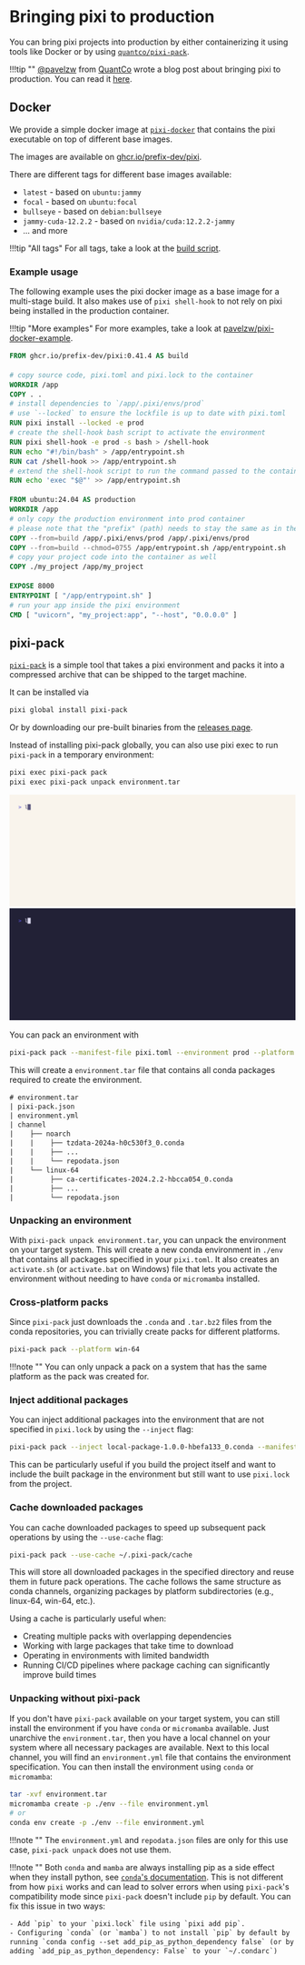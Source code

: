 # Bringing pixi to production

You can bring pixi projects into production by either containerizing it using tools like Docker or by using [`quantco/pixi-pack`](https://github.com/quantco/pixi-pack).

!!!tip ""
    [@pavelzw](https://github.com/pavelzw) from [QuantCo](https://quantco.com) wrote a blog post about bringing pixi to production. You can read it [here](https://tech.quantco.com/blog/pixi-production).

## Docker

<!-- Keep in sync with https://github.com/prefix-dev/pixi-docker/blob/main/README.md -->

We provide a simple docker image at [`pixi-docker`](https://github.com/prefix-dev/pixi-docker) that contains the pixi executable on top of different base images.

The images are available on [ghcr.io/prefix-dev/pixi](https://ghcr.io/prefix-dev/pixi).

There are different tags for different base images available:

- `latest` - based on `ubuntu:jammy`
- `focal` - based on `ubuntu:focal`
- `bullseye` - based on `debian:bullseye`
- `jammy-cuda-12.2.2` - based on `nvidia/cuda:12.2.2-jammy`
- ... and more

!!!tip "All tags"
    For all tags, take a look at the [build script](https://github.com/prefix-dev/pixi-docker/blob/main/.github/workflows/build.yml).

### Example usage

The following example uses the pixi docker image as a base image for a multi-stage build.
It also makes use of `pixi shell-hook` to not rely on pixi being installed in the production container.

!!!tip "More examples"
    For more examples, take a look at [pavelzw/pixi-docker-example](https://github.com/pavelzw/pixi-docker-example).

```Dockerfile
FROM ghcr.io/prefix-dev/pixi:0.41.4 AS build

# copy source code, pixi.toml and pixi.lock to the container
WORKDIR /app
COPY . .
# install dependencies to `/app/.pixi/envs/prod`
# use `--locked` to ensure the lockfile is up to date with pixi.toml
RUN pixi install --locked -e prod
# create the shell-hook bash script to activate the environment
RUN pixi shell-hook -e prod -s bash > /shell-hook
RUN echo "#!/bin/bash" > /app/entrypoint.sh
RUN cat /shell-hook >> /app/entrypoint.sh
# extend the shell-hook script to run the command passed to the container
RUN echo 'exec "$@"' >> /app/entrypoint.sh

FROM ubuntu:24.04 AS production
WORKDIR /app
# only copy the production environment into prod container
# please note that the "prefix" (path) needs to stay the same as in the build container
COPY --from=build /app/.pixi/envs/prod /app/.pixi/envs/prod
COPY --from=build --chmod=0755 /app/entrypoint.sh /app/entrypoint.sh
# copy your project code into the container as well
COPY ./my_project /app/my_project

EXPOSE 8000
ENTRYPOINT [ "/app/entrypoint.sh" ]
# run your app inside the pixi environment
CMD [ "uvicorn", "my_project:app", "--host", "0.0.0.0" ]
```

## pixi-pack

<!-- Keep in sync with https://github.com/quantco/pixi-pack/blob/main/README.md -->

[`pixi-pack`](https://github.com/quantco/pixi-pack) is a simple tool that takes a pixi environment and packs it into a compressed archive that can be shipped to the target machine.

It can be installed via

```bash
pixi global install pixi-pack
```

Or by downloading our pre-built binaries from the [releases page](https://github.com/quantco/pixi-pack/releases).

Instead of installing pixi-pack globally, you can also use pixi exec to run `pixi-pack` in a temporary environment:

```bash
pixi exec pixi-pack pack
pixi exec pixi-pack unpack environment.tar
```

![pixi-pack demo](https://raw.githubusercontent.com/quantco/pixi-pack/refs/heads/main/.github/assets/demo/demo-light.gif#only-light)
![pixi-pack demo](https://raw.githubusercontent.com/quantco/pixi-pack/refs/heads/main/.github/assets/demo/demo-dark.gif#only-dark)

You can pack an environment with

```bash
pixi-pack pack --manifest-file pixi.toml --environment prod --platform linux-64
```

This will create a `environment.tar` file that contains all conda packages required to create the environment.

```plain
# environment.tar
| pixi-pack.json
| environment.yml
| channel
|    ├── noarch
|    |    ├── tzdata-2024a-h0c530f3_0.conda
|    |    ├── ...
|    |    └── repodata.json
|    └── linux-64
|         ├── ca-certificates-2024.2.2-hbcca054_0.conda
|         ├── ...
|         └── repodata.json
```

### Unpacking an environment

With `pixi-pack unpack environment.tar`, you can unpack the environment on your target system. This will create a new conda environment in `./env` that contains all packages specified in your `pixi.toml`. It also creates an `activate.sh` (or `activate.bat` on Windows) file that lets you activate the environment without needing to have `conda` or `micromamba` installed.

### Cross-platform packs

Since `pixi-pack` just downloads the `.conda` and `.tar.bz2` files from the conda repositories, you can trivially create packs for different platforms.

```bash
pixi-pack pack --platform win-64
```

!!!note ""
    You can only unpack a pack on a system that has the same platform as the pack was created for.

### Inject additional packages

You can inject additional packages into the environment that are not specified in `pixi.lock` by using the `--inject` flag:

```bash
pixi-pack pack --inject local-package-1.0.0-hbefa133_0.conda --manifest-pack pixi.toml
```

This can be particularly useful if you build the project itself and want to include the built package in the environment but still want to use `pixi.lock` from the project.

### Cache downloaded packages

You can cache downloaded packages to speed up subsequent pack operations by using the `--use-cache` flag:

```bash
pixi-pack pack --use-cache ~/.pixi-pack/cache
```

This will store all downloaded packages in the specified directory and reuse them in future pack operations. The cache follows the same structure as conda channels, organizing packages by platform subdirectories (e.g., linux-64, win-64, etc.).

Using a cache is particularly useful when:

- Creating multiple packs with overlapping dependencies
- Working with large packages that take time to download
- Operating in environments with limited bandwidth
- Running CI/CD pipelines where package caching can significantly improve build times

### Unpacking without pixi-pack

If you don't have `pixi-pack` available on your target system, you can still install the environment if you have `conda` or `micromamba` available.
Just unarchive the `environment.tar`, then you have a local channel on your system where all necessary packages are available.
Next to this local channel, you will find an `environment.yml` file that contains the environment specification.
You can then install the environment using `conda` or `micromamba`:

```bash
tar -xvf environment.tar
micromamba create -p ./env --file environment.yml
# or
conda env create -p ./env --file environment.yml
```

!!!note ""
    The `environment.yml` and `repodata.json` files are only for this use case, `pixi-pack unpack` does not use them.

!!!note ""
    Both `conda` and `mamba` are always installing pip as a side effect when they install python, see [`conda`'s documentation](https://docs.conda.io/projects/conda/en/25.1.x/user-guide/configuration/settings.html#add-pip-as-python-dependency-add-pip-as-python-dependency).
    This is not different from how `pixi` works and can lead to solver errors when using `pixi-pack`'s compatibility mode since `pixi-pack` doesn't include `pip` by default.
    You can fix this issue in two ways:

    - Add `pip` to your `pixi.lock` file using `pixi add pip`.
    - Configuring `conda` (or `mamba`) to not install `pip` by default by running `conda config --set add_pip_as_python_dependency false` (or by adding `add_pip_as_python_dependency: False` to your `~/.condarc`)
